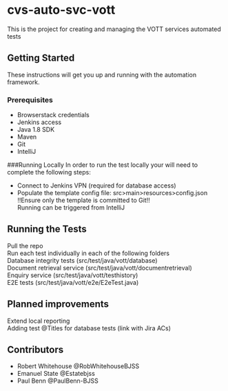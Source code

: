 # cvs-auto-svc-vott

This is the project for creating and managing the VOTT services automated tests

## Getting Started
These instructions will get you up and running with the automation framework.

### Prerequisites
- Browserstack credentials
- Jenkins access
- Java 1.8 SDK
- Maven
- Git
- IntelliJ

###Running Locally
In order to run the test locally your will need to complete the following steps:
- Connect to Jenkins VPN (required for database access)
- Populate the template config file: src>main>resources>config.json  
 !!Ensure only the template is committed to Git!!  
  Running can be triggered from IntelliJ

## Running the Tests
Pull the repo  
Run each test individually in each of the following folders  
Database integrity tests (src/test/java/vott/database)  
Document retrieval service (src/test/java/vott/documentretrieval)  
Enquiry service (src/test/java/vott/testhistory)  
E2E tests (src/test/java/vott/e2e/E2eTest.java)  

## Planned improvements

Extend local reporting  
Adding test @Titles for database tests (link with Jira ACs)

## Contributors

- Robert Whitehouse @RobWhitehouseBJSS
- Emanuel State @Estatebjss
- Paul Benn @PaulBenn-BJSS